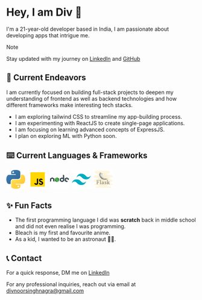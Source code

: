 # Hey, I am Div 👋

I'm a 21-year-old developer based in India, I am passionate about developing apps that intrigue me.

> [!NOTE]
> Stay updated with my journey on [LinkedIn](www.linkedin.com/in/divnoor-singh-nagra) and [GitHub](https://github.com/Divnoor-4602) 

## 🔭 Current Endeavors

I am currently focused on building full-stack projects to deepen my understanding of frontend as well as backend technologies and how different frameworks make interesting tech stacks.

- I am exploring tailwind CSS to streamline my app-building process.
- I am experimenting with ReactJS to create single-page applications.
- I am focusing on learning advanced concepts of ExpressJS.
- I plan on exploring ML with Python soon.

## ⌨️ Current Languages & Frameworks
<img src="python.svg" width="50" height="50">&nbsp;  <img src="js.svg" width="50" height="50">&nbsp;  <img src="node.svg" width="50" height="50">&nbsp;  <img src="tailwind.svg" width="50" height="50">&nbsp; <img src="flask.svg" width="50" height="50">

## ✨ Fun Facts

- The first programming language I did was **scratch** back in middle school and did not even realise I was programming.
- Bleach is my first and favourite anime.
- As a kid, I wanted to be an astronaut 🧑‍🚀.

## 📞 Contact

For a quick response, DM me on [LinkedIn](www.linkedin.com/in/divnoor-singh-nagra)

For any professional inquiries, reach out via email at divnoorsinghnagra@gmail.com
